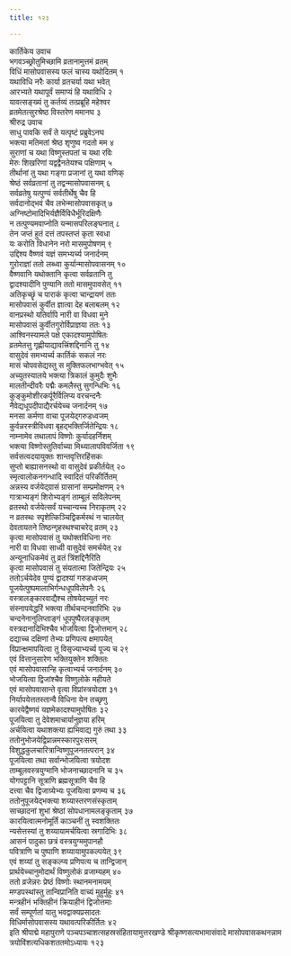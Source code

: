 ```yaml
---
title: १२३

---
```

कार्तिकेय उवाच  
भगवञ्च्छ्रोतुमिच्छामि व्रतानामुत्तमं व्रतम्  
विधिं मासोपवासस्य फलं चास्य यथोदितम् १  
यथाविधि नरैः कार्या व्रतचर्या यथा भवेत्  
आरभ्यते यथापूर्वं समाप्यं हि यथाविधि २  
यावत्सङ्ख्यं तु कर्तव्यं तत्प्रब्रूहि महेश्वर  
व्रतमेतत्सुरश्रेष्ठ विस्तरेण ममानघ ३  
श्रीरुद्र उवाच  
साधु पावकि सर्वं ते यत्पृष्टं प्रब्रुवेऽनघ  
भक्त्या मतिमतां श्रेष्ठ शृणुष्व गदतो मम ४  
सुराणां च यथा विष्णुस्तपतां च यथा रविः  
मेरुः शिखरिणां यद्वद्वैनतेयश्च पक्षिणाम् ५  
तीर्थानां तु यथा गङ्गा प्रजानां तु यथा वणिक्  
श्रेष्ठं सर्वव्रतानां तु तद्वन्मासोपवासनम् ६  
सर्वव्रतेषु यत्पुण्यं सर्वतीर्थेषु चैव हि  
सर्वदानोद्भवं चैव लभेन्मासोपवासकृत् ७  
अग्निष्टोमादिभिर्यज्ञैर्विविधैर्भूरिदक्षिणैः  
न तत्पुण्यमवाप्नोति यन्मासपरिलङ्घनात् ८  
तेन जप्तं हुतं दत्तं तपस्तप्तं कृता स्वधा  
यः करोति विधानेन नरो मासमुपोषणम् ९  
उद्दिश्य वैष्णवं यज्ञं समभ्यर्च्य जनार्दनम्  
गुरोराज्ञां ततो लब्ध्वा कुर्यान्मासोपवासनम् १०  
वैष्णवानि यथोक्तानि कृत्वा सर्वव्रतानि तु  
द्वादश्यादीनि पुण्यानि ततो मासमुपावसेत् ११  
अतिकृच्छॄं च पाराकं कृत्वा चान्द्रायणं ततः  
मासोपवासं कुर्वीत ज्ञात्वा देह बलाबलम् १२  
वानप्रस्थो यतिर्वापि नारी वा विधवा मुने  
मासोपवासं कुर्वीतगुरोर्विप्राज्ञया ततः १३  
आश्विनस्यामले पक्षे एकादश्यामुपोषितः  
व्रतमेतत्तु गृह्णीयाद्यावत्त्रिंशद्दिनानि तु १४  
वासुदेवं समभ्यर्च्य कार्तिकं सकलं नरः  
मासं चोपवसेद्यस्तु स मुक्तिफलभाग्भवेत् १५  
अच्युतस्यालये भक्त्या त्रिकालं कुमुदैः शुभैः  
मालतीन्दीवरैः पद्मैः कमलैस्तु सुगन्धिभिः १६  
कुङ्कुमोशीरकर्पूरैर्विलिप्य वरचन्दनैः  
नैवेद्यधूपदीपाद्यैरर्चयेच्च जनार्दनम् १७  
मनसा कर्मणा वाचा पूजयेद्गरुडध्वजम्  
कुर्वन्नरस्त्रीविधवा बृहद्भक्तिर्जितेन्द्रियः १८  
नाम्नामेव तथालापं विष्णोः कुर्यादहर्निशम्  
भक्त्या विष्णोस्तुतिर्वाच्या मिथ्यालापविवर्जिता १९  
सर्वसत्वदयायुक्तः शान्तवृत्तिरहिंसकः  
सुप्तो बाह्यासनस्थो वा वासुदेवं प्रकीर्तयेत् २०  
स्मृत्वालोकनगन्धादि स्वादितं परिकीर्तितम्  
अन्नस्य वर्जयेद्ग्रासं ग्रासानां सम्प्रमोक्षणम् २१  
गात्राभ्यङ्गं शिरोभ्यङ्गं ताम्बूलं सविलेपनम्  
व्रतस्थो वर्जयेत्सर्वं यच्चान्यच्च निराकृतम् २२  
न व्रतस्थः स्पृशेत्किञ्चिद्विकर्मस्थं न चालयेत्  
देवतायतने तिष्ठन्गृहस्थश्चाचरेद् व्रतम् २३  
कृत्वा मासोपवासं तु यथोक्तविधिना नरः  
नारी वा विधवा साध्वी वासुदेवं समर्चयेत् २४  
अन्यूनाधिकमेवं तु व्रतं त्रिंशद्दिनैरिति  
कृत्वा मासोपवासं तु संयतात्मा जितेन्द्रियः २५  
ततोऽर्चयेदेव पुण्यं द्वादश्यां गरुडध्वजम्  
पूजयेत्पुष्पमालाभिर्गन्धधूपविलेपनैः २६  
वस्त्रालङ्कारवाद्यैश्च तोषयेदच्युतं नरः  
संस्नापयेद्धरिं भक्त्या तीर्थचन्दनवारिभिः २७  
चन्दनेनानुलिप्ताङ्गं धूपपुष्पैरलङ्कृतम्  
वस्त्रदानादिभिश्चैव भोजयित्वा द्विजोत्तमान् २८  
दद्याच्च दक्षिणां तेभ्यः प्रणिपत्य क्षमापयेत्  
विप्रान्क्षमापयित्वा तु विसृज्याभ्यर्च्य पूज्य च २९  
एवं वित्तानुसारेण भक्तियुक्तेन शक्तितः  
एवं मासोपवासान्हि कृत्वाभ्यर्च जनार्दनम् ३०  
भोजयित्वा द्विजांश्चैव विष्णुलोके महीयते  
एवं मासोपवासान्ते वृत्वा विप्रांस्त्रयोदश ३१  
निर्यापयेत्ततस्तान्वै विधिना येन तच्छृणु  
कारयेद्वैष्णवं यज्ञमेकादश्यामुपोषितः ३२  
पूजयित्वा तु देवेशमाचार्यानुज्ञया हरिम्  
अर्चयित्वा यथाशक्त्या ह्यभिवाद्य गुरुं तथा ३३  
ततोनुभोजयेद्विप्रान्नमस्कारपुरःसरम्  
विशुद्धकुलचारित्रान्विष्णुपूजनतत्परान् ३४  
पूजयित्वा तथा सर्वान्भोजयित्वा त्रयोदश  
ताम्बूलवस्त्रयुग्मानि भोजनाच्छादनानि च ३५  
योगपट्टानि सूत्राणि ब्रह्मसूत्राणि चैव हि  
दत्त्वा चैव द्विजाग्र्येभ्यः पूजयित्वा प्रणम्य च ३६  
ततोनुपूजयेद्भक्त्या शय्यास्तरणसंस्कृताम्  
साच्छादनां शुभां श्रेष्ठां सोपधानामलङ्कृताम् ३७  
कारयित्वात्मनोमूर्तिं काञ्चनीं तु स्वशक्तितः  
न्यसेत्तस्यां तु शय्यायामर्चयित्वा स्रगादिभिः ३८  
आसनं पादुका छत्रं वस्त्रयुग्ममुपानहौ  
पवित्राणि च पुष्पाणि शय्यायामुपकल्पयेत् ३९  
एवं शय्यां तु सङ्कल्प्य प्रणिपत्य च तान्द्विजान्  
प्रार्थयेच्चानुमोदार्थं विष्णुलोकं व्रजाम्यहम् ४०  
ततो व्रजेन्नरः प्रेष्ठं विष्णोः स्थानमनामयम्  
मण्डपस्थांस्तु तान्विप्रानिति वाच्यं मुहुर्मुहुः ४१  
मन्त्रहीनं भक्तिहीनं क्रियाहीनं द्विजोत्तमाः  
सर्वं सम्पूर्णतां यातु भवद्वाक्यप्रसादतः  
विधिर्मासोपवासस्य यथावत्परिकीर्तितः ४२  
इति श्रीपाद्मे महापुराणे पञ्चपञ्चाशत्सहस्रसंहितायामुत्तरखण्डे श्रीकृष्णसत्यभामासंवादे मासोपवासकथनन्नाम त्रयोविंशत्यधिकशततमोऽध्यायः १२३